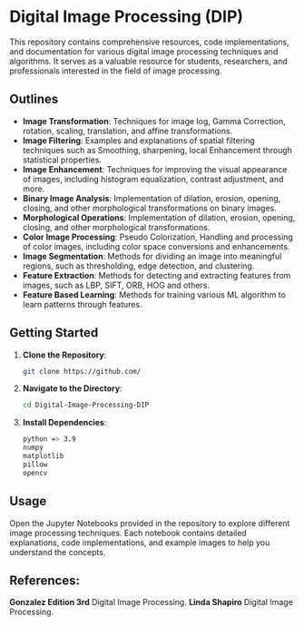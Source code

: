 # Digital Image Processing (DIP)

This repository contains comprehensive resources, code implementations, and documentation for various digital image processing techniques and algorithms. It serves as a valuable resource for students, researchers, and professionals interested in the field of image processing.

## Outlines

- **Image Transformation**: Techniques for image log, Gamma Correction, rotation, scaling, translation, and affine transformations.
- **Image Filtering**: Examples and explanations of spatial filtering techniques such as Smoothing, sharpening, local Enhancement through statistical properties.
- **Image Enhancement**: Techniques for improving the visual appearance of images, including histogram equalization, contrast adjustment, and more.
- **Binary Image Analysis**: Implementation of dilation, erosion, opening, closing, and other morphological transformations on binary images.
- **Morphological Operations**: Implementation of dilation, erosion, opening, closing, and other morphological transformations.
- **Color Image Processing**: Pseudo Colorization, Handling and processing of color images, including color space conversions and enhancements.
- **Image Segmentation**: Methods for dividing an image into meaningful regions, such as thresholding, edge detection, and clustering.
- **Feature Extraction**: Methods for detecting and extracting features from images, such as LBP, SIFT, ORB, HOG and others.
- **Feature Based Learning**: Methods for training various ML algorithm to learn patterns through features.

## Getting Started

1. **Clone the Repository**:
    ```sh
    git clone https://github.com/
    ```
2. **Navigate to the Directory**:
    ```sh
    cd Digital-Image-Processing-DIP
    ```
3. **Install Dependencies**:
    ```sh
    python => 3.9
    numpy
    matplotlib
    pillow
    opencv
    ```

## Usage

Open the Jupyter Notebooks provided in the repository to explore different image processing techniques. Each notebook contains detailed explanations, code implementations, and example images to help you understand the concepts.

## References:

**Gonzalez Edition 3rd** Digital Image Processing.
**Linda Shapiro** Digital Image Processing.

